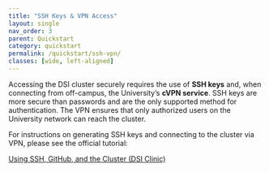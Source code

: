 ```yaml
---
title: "SSH Keys & VPN Access"
layout: single
nav_order: 3
parent: Quickstart
category: quickstart
permalink: /quickstart/ssh-vpn/
classes: [wide, left-aligned]
---
```


Accessing the DSI cluster securely requires the use of **SSH keys** and, when connecting from off-campus, the University’s **cVPN service**. SSH keys are more secure than passwords and are the only supported method for authentication. The VPN ensures that only authorized users on the University network can reach the cluster.  



For instructions on generating SSH keys and connecting to the cluster via VPN, please see the official tutorial:

[Using SSH, GitHub, and the Cluster (DSI Clinic)](https://clinic.ds.uchicago.edu/tutorials/ssh_github_cluster.html)